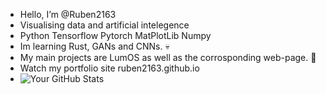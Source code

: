 -  Hello, I’m @Ruben2163
-  Visualising data and artificial intelegence
-  Python Tensorflow Pytorch MatPlotLib Numpy
-  Im learning Rust, GANs and CNNs. 💀
-  My main projects are LumOS as well as the corrosponding web-page. 🙂
-  Watch my portfolio site ruben2163.github.io
-  ![Your GitHub Stats](https://github-readme-stats.vercel.app/api?username=ruben2163)
<!---
Ruben2163/Ruben2163 is a ✨ special ✨ repository because its `README.md` (this file) appears on your GitHub profile.
You can click the Preview link to take a look at your changes.
--->
